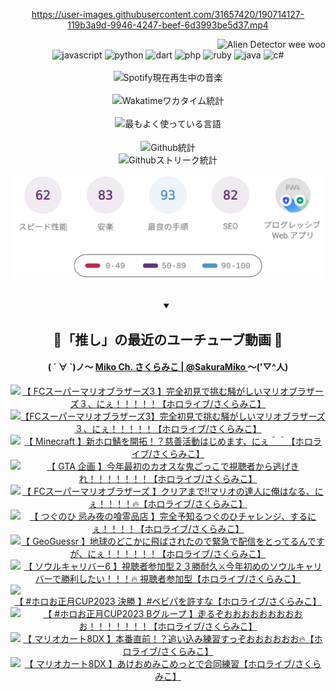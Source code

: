 <!-- START: HERO IMAGE GIF ////////// ////////// ////////// -->
<!-- <img src="@/../assets/img/gaming/ghost-of-tsushima.gif" width="100%"  alt="nellyXinwei's Hero Gif Image"/> -->
<!-- END: HERO IMAGE GIF ////////// ////////// ////////// -->

<div align="center" >  
  
<!-- START:ワンピース 第1015話「ルフィはRED ROCを使う」 -->
<https://user-images.githubusercontent.com/31657420/190714127-119b3a9d-9946-4247-beef-6d3993be5d37.mp4>
<!-- END:ワンピース 第1015話「ルフィはRED ROCを使う」 -->

<!-- START:VISITOR COUNTER -->
<div width="100%" align="right">

<img src="https://komarev.com/ghpvc/?username=nellyXinwei&label=🛸&color=grey&style=for-the-badge&labelcolor=ffffff" alt="Alien Detector wee woo"/>

</div>
<!-- END:VISITOR COUNTER -->

<!-- START: PROGRAMMING LANGUAGES -->
<!-- 色彩 Color Scheme:
#961E3A, #8A0D42, #5A0640, #4F265E, #2B355A, #3E759B, #CC4246,
#BB2649, #AD1052, #700750, #633075, #364270, #4E92C2, #FF5357
Sauce: https://www.webcreatorbox.com/inspiration/pantone-2023
-->

<img src="https://img.shields.io/badge/javascript%20-%23BB2649.svg?&style=for-the-badge&logo=javascript&logoColor=white&labelColor=961E3A" alt="javascript"/>
<img src="https://img.shields.io/badge/python%20-%23AD1052.svg?&style=for-the-badge&logo=python&logoColor=white&labelColor=8A0D42" alt="python" />
<img src="https://img.shields.io/badge/dart%20-%23700750.svg?&style=for-the-badge&logo=dart&logoColor=white&labelColor=5A0640" alt="dart"/>
<img src="https://img.shields.io/badge/php%20-%23633075.svg?&style=for-the-badge&logo=php&logoColor=white&labelColor=4F265E" alt="php"/>
<img src="https://img.shields.io/badge/ruby%20-%23364270.svg?&style=for-the-badge&logo=ruby&logoColor=white&labelColor=2B355A" alt="ruby"/>
<img src="https://img.shields.io/badge/java%20-%234E92C2.svg?&style=for-the-badge&logo=openjdk&logoColor=white&labelColor=3E759B" alt="java"/>
<img src="https://img.shields.io/badge/c%23-%23FF5357.svg?style=for-the-badge&logo=c-sharp&logoColor=white&labelColor=CC4246" alt="c#"/>  
<!-- END: PROGRAMMING LANGUAGES -->

<br>
<br>

<!-- START: MUSIC STATUS -->
  <!-- <a href="https://newojima-gsrs-20220114.vercel.app/api/now-playing?open">
    <img src="https://newojima-gsrs-20220114.vercel.app/api/now-playing" alt="Spotify現在再生中の音楽">
  </a> -->
  <img src="https://newojima-grss-20220114.vercel.app/api/spotify?border_color=transparent" alt="Spotify現在再生中の音楽" width="280px">
<!-- END: MUSIC STATUS -->

<br>
<br>

<!-- START: GITHUB STATUS -->
<!-- 色彩 Color Scheme:  #BB2649, #AD1052, #700750, #633075 -->
<img align="center" src="https://newojima-grs-20220109.vercel.app/api/wakatime?username=newojima&layout=compact&langs_count=10&locale=ja&hide_title=false&title_color=fff&hide_border=true&text_color=fff&bg_color=BB2649,BB2649,633075,633075&hide=other,css,html,bash,xml,git%20config,makefile,properties,yaml,markdown,text,json,jsx" alt="Wakatimeワカタイム統計"/>

<br>
<br>

<!-- 色彩 Color Scheme:  #633075, #364270, #4E92C2 -->
  <img align="center" src="https://newojima-grs-20220109.vercel.app/api/top-langs?username=newojima&layout=compact&text_color=fff&icon_color=fff&hide_border=true&&locale=ja&hide_title=false&title_color=fff&include_all_commits=true&card_width=445&langs_count=11&hide=c%23,powershell,shaderlab,hlsl,makefile,jupyter%20notebook,python,html,css,shell,batchfile,less,liquid,hack,scss&bg_color=4F265E,633075,4E92C2" alt="最もよく使っている言語"/>

<br>
<br>

<!-- 色彩 Color Scheme:  #4E92C2, #FF5357 -->
  <img align="center" src="https://newojima-grs-20220109.vercel.app/api?username=newojima&show_icons=true&&locale=ja&title_color=fff&text_color=fff&icon_color=fff&hide_border=true&hide_title=false&count_private=true&include_all_commits=true&card_width=495&disable_animations=true&bg_color=4E92C2,4E92C2,FF5357" alt="Github統計"/>

<br>

<img align="center" src="https://streak-stats.demolab.com?user=newojima&theme=dark&hide_border=true&locale=ja&ring=BB2649&stroke=222222&background=151515&sideLabels=BB2649&currStreakLabel=ffffff&border=BB2649&fire=FF5357&currStreakNum=ffffff&sideNums=FF5357&dates=ffffff" alt="Githubストリーク統計"/>

<br>
<br>

  <img align="center" width="500px" src="@/../assets/img/page-insights.svg" alt="Githubページの洞察"/>
  
</div>
<!-- END: GITHUB STATUS -->

<br>
<br>

<div align="center">
<details open>
  <summary>

  </summary>

  <h2 align="center">🌸「推し」の最近のユーチューブ動画 🌸</h2>
  <h4>
  ( ´ ∀ `)ノ～ 
  <a href="https://www.youtube.com/@SakuraMiko">Miko Ch. さくらみこ | @SakuraMiko
  </a>
   ～('▽^人)
  </h4>

  <!-- BEGIN YOUTUBE-CARDS -->
<a href="https://www.youtube.com/watch?v=t81SOMmgPYQ"><img src="https://ytcards.demolab.com/?id=t81SOMmgPYQ&title=%E3%80%90+FC%E3%82%B9%E3%83%BC%E3%83%91%E3%83%BC%E3%83%9E%E3%83%AA%E3%82%AA%E3%83%96%E3%83%A9%E3%82%B6%E3%83%BC%E3%82%BA3+%E3%80%91%E5%AE%8C%E5%85%A8%E5%88%9D%E8%A6%8B%E3%81%A7%E6%8C%91%E3%82%80%E9%A8%92%E3%81%8C%E3%81%97%E3%81%84%E3%83%9E%E3%83%AA%E3%82%AA%E3%83%96%E3%83%A9%E3%82%B6%E3%83%BC%E3%82%BA%EF%BC%93%E3%80%81%E3%81%AB%E3%81%87%EF%BC%81%EF%BC%81%EF%BC%81%EF%BC%81%EF%BC%81%E3%80%90%E3%83%9B%E3%83%AD%E3%83%A9%E3%82%A4%E3%83%96%2F%E3%81%95%E3%81%8F%E3%82%89%E3%81%BF%E3%81%93%E3%80%91&lang=ja&timestamp=1674408141&background_color=%230d1117&title_color=%23ffffff&stats_color=%23dedede&width=187&duration=21269" alt="【 FCスーパーマリオブラザーズ3 】完全初見で挑む騒がしいマリオブラザーズ３、にぇ！！！！！【ホロライブ/さくらみこ】" title="【 FCスーパーマリオブラザーズ3 】完全初見で挑む騒がしいマリオブラザーズ３、にぇ！！！！！【ホロライブ/さくらみこ】"></a>
<a href="https://www.youtube.com/watch?v=EiSIh-MD5l0"><img src="https://ytcards.demolab.com/?id=EiSIh-MD5l0&title=%E3%80%90FC%E3%82%B9%E3%83%BC%E3%83%91%E3%83%BC%E3%83%9E%E3%83%AA%E3%82%AA%E3%83%96%E3%83%A9%E3%82%B6%E3%83%BC%E3%82%BA3%E3%80%91%E5%AE%8C%E5%85%A8%E5%88%9D%E8%A6%8B%E3%81%A7%E6%8C%91%E3%82%80%E9%A8%92%E3%81%8C%E3%81%97%E3%81%84%E3%83%9E%E3%83%AA%E3%82%AA%E3%83%96%E3%83%A9%E3%82%B6%E3%83%BC%E3%82%BA%EF%BC%93%E3%80%81%E3%81%AB%E3%81%87%EF%BC%81%EF%BC%81%EF%BC%81%EF%BC%81%EF%BC%81%E3%80%90%E3%83%9B%E3%83%AD%E3%83%A9%E3%82%A4%E3%83%96%2F%E3%81%95%E3%81%8F%E3%82%89%E3%81%BF%E3%81%93%E3%80%91&lang=ja&timestamp=1674323613&background_color=%230d1117&title_color=%23ffffff&stats_color=%23dedede&width=187&duration=21277" alt="【FCスーパーマリオブラザーズ3】完全初見で挑む騒がしいマリオブラザーズ３、にぇ！！！！！【ホロライブ/さくらみこ】" title="【FCスーパーマリオブラザーズ3】完全初見で挑む騒がしいマリオブラザーズ３、にぇ！！！！！【ホロライブ/さくらみこ】"></a>
<a href="https://www.youtube.com/watch?v=VEc3gu9uW6E"><img src="https://ytcards.demolab.com/?id=VEc3gu9uW6E&title=%E3%80%90+Minecraft+%E3%80%91%E6%96%B0%E3%83%9B%E3%83%AD%E9%AF%96%E3%82%92%E9%96%8B%E6%8B%93%EF%BC%81%EF%BC%9F%E6%85%88%E5%96%84%E6%B4%BB%E5%8B%95%E3%81%AF%E3%81%98%E3%82%81%E3%81%BE%E3%81%99%E3%80%81%E3%81%AB%E3%81%87%EF%BC%BE%EF%BC%BE%E3%80%90%E3%83%9B%E3%83%AD%E3%83%A9%E3%82%A4%E3%83%96%2F%E3%81%95%E3%81%8F%E3%82%89%E3%81%BF%E3%81%93%E3%80%91&lang=ja&timestamp=1674145857&background_color=%230d1117&title_color=%23ffffff&stats_color=%23dedede&width=187&duration=17979" alt="【 Minecraft 】新ホロ鯖を開拓！？慈善活動はじめます、にぇ＾＾【ホロライブ/さくらみこ】" title="【 Minecraft 】新ホロ鯖を開拓！？慈善活動はじめます、にぇ＾＾【ホロライブ/さくらみこ】"></a>
<a href="https://www.youtube.com/watch?v=kpjqHbtOadQ"><img src="https://ytcards.demolab.com/?id=kpjqHbtOadQ&title=%E3%80%90+GTA+%E4%BC%81%E7%94%BB+%E3%80%91%E4%BB%8A%E5%B9%B4%E6%9C%80%E5%88%9D%E3%81%AE%E3%82%AB%E3%82%AA%E3%82%B9%E3%81%AA%E9%AC%BC%E3%81%94%E3%81%A3%E3%81%93%E3%81%A7%E8%A6%96%E8%81%B4%E8%80%85%E3%81%8B%E3%82%89%E9%80%83%E3%81%92%E3%81%8D%E3%82%8C%EF%BC%81%EF%BC%81%EF%BC%81%EF%BC%81%EF%BC%81%EF%BC%81%EF%BC%81%E3%80%90%E3%83%9B%E3%83%AD%E3%83%A9%E3%82%A4%E3%83%96%2F%E3%81%95%E3%81%8F%E3%82%89%E3%81%BF%E3%81%93%E3%80%91&lang=ja&timestamp=1674050329&background_color=%230d1117&title_color=%23ffffff&stats_color=%23dedede&width=187&duration=6051" alt="【 GTA 企画 】今年最初のカオスな鬼ごっこで視聴者から逃げきれ！！！！！！！【ホロライブ/さくらみこ】" title="【 GTA 企画 】今年最初のカオスな鬼ごっこで視聴者から逃げきれ！！！！！！！【ホロライブ/さくらみこ】"></a>
<a href="https://www.youtube.com/watch?v=fjgmSewrx6Q"><img src="https://ytcards.demolab.com/?id=fjgmSewrx6Q&title=%E3%80%90+FC%E3%82%B9%E3%83%BC%E3%83%91%E3%83%BC%E3%83%9E%E3%83%AA%E3%82%AA%E3%83%96%E3%83%A9%E3%82%B6%E3%83%BC%E3%82%BA+%E3%80%91%E3%82%AF%E3%83%AA%E3%82%A2%E3%81%BE%E3%81%A7%E2%80%BC%E3%83%9E%E3%83%AA%E3%82%AA%E3%81%AE%E9%81%94%E4%BA%BA%E3%81%AB%E4%BF%BA%E3%81%AF%E3%81%AA%E3%82%8B%E3%80%81%E3%81%AB%E3%81%87%EF%BC%81%EF%BC%81%EF%BC%81%EF%BC%81%F0%9F%94%A5%E3%80%90%E3%83%9B%E3%83%AD%E3%83%A9%E3%82%A4%E3%83%96%2F%E3%81%95%E3%81%8F%E3%82%89%E3%81%BF%E3%81%93%E3%80%91&lang=ja&timestamp=1673896483&background_color=%230d1117&title_color=%23ffffff&stats_color=%23dedede&width=187&duration=15447" alt="【 FCスーパーマリオブラザーズ 】クリアまで‼マリオの達人に俺はなる、にぇ！！！！🔥【ホロライブ/さくらみこ】" title="【 FCスーパーマリオブラザーズ 】クリアまで‼マリオの達人に俺はなる、にぇ！！！！🔥【ホロライブ/さくらみこ】"></a>
<a href="https://www.youtube.com/watch?v=7wt8_Cusk9E"><img src="https://ytcards.demolab.com/?id=7wt8_Cusk9E&title=%E3%80%90+%E3%81%A4%E3%81%90%E3%81%AE%E3%81%B2+%E5%BF%8C%E3%81%BF%E5%A4%9C%E3%81%AE%E5%96%B0%E9%9C%8A%E5%93%81%E5%BA%97+%E3%80%91%E5%AE%8C%E5%85%A8%E4%BA%88%E7%9F%A5%E3%82%8B%E3%81%A4%E3%81%90%E3%81%AE%E3%81%B2%E3%83%81%E3%83%A3%E3%83%AC%E3%83%B3%E3%82%B8%E3%80%81%E3%81%99%E3%82%8B%E3%81%AB%E3%81%87%EF%BC%81%EF%BC%81%EF%BC%81%EF%BC%81%E3%80%90%E3%83%9B%E3%83%AD%E3%83%A9%E3%82%A4%E3%83%96%2F%E3%81%95%E3%81%8F%E3%82%89%E3%81%BF%E3%81%93%E3%80%91&lang=ja&timestamp=1673704772&background_color=%230d1117&title_color=%23ffffff&stats_color=%23dedede&width=187&duration=8601" alt="【 つぐのひ 忌み夜の喰霊品店 】完全予知るつぐのひチャレンジ、するにぇ！！！！【ホロライブ/さくらみこ】" title="【 つぐのひ 忌み夜の喰霊品店 】完全予知るつぐのひチャレンジ、するにぇ！！！！【ホロライブ/さくらみこ】"></a>
<a href="https://www.youtube.com/watch?v=2EQHHbLmu4M"><img src="https://ytcards.demolab.com/?id=2EQHHbLmu4M&title=%E3%80%90+GeoGuessr+%E3%80%91%E5%9C%B0%E7%90%83%E3%81%AE%E3%81%A9%E3%81%93%E3%81%8B%E3%81%AB%E9%A3%9B%E3%81%B0%E3%81%95%E3%82%8C%E3%81%9F%E3%81%AE%E3%81%A7%E7%B7%8A%E6%80%A5%E3%81%A7%E9%85%8D%E4%BF%A1%E3%82%92%E3%81%A8%E3%81%A3%E3%81%A6%E3%82%8B%E3%82%93%E3%81%A7%E3%81%99%E3%81%8C%E3%80%81%E3%81%AB%E3%81%87%EF%BC%81%EF%BC%81%EF%BC%81%EF%BC%81%EF%BC%81%EF%BC%81%E3%80%90%E3%83%9B%E3%83%AD%E3%83%A9%E3%82%A4%E3%83%96%2F%E3%81%95%E3%81%8F%E3%82%89%E3%81%BF%E3%81%93%E3%80%91&lang=ja&timestamp=1673623363&background_color=%230d1117&title_color=%23ffffff&stats_color=%23dedede&width=187&duration=10510" alt="【 GeoGuessr 】地球のどこかに飛ばされたので緊急で配信をとってるんですが、にぇ！！！！！！【ホロライブ/さくらみこ】" title="【 GeoGuessr 】地球のどこかに飛ばされたので緊急で配信をとってるんですが、にぇ！！！！！！【ホロライブ/さくらみこ】"></a>
<a href="https://www.youtube.com/watch?v=P1tvwV6G7JM"><img src="https://ytcards.demolab.com/?id=P1tvwV6G7JM&title=%E3%80%90+%E3%82%BD%E3%82%A6%E3%83%AB%E3%82%AD%E3%83%A3%E3%83%AA%E3%83%90%E3%83%BC6+%E3%80%91%E8%A6%96%E8%81%B4%E8%80%85%E5%8F%82%E5%8A%A0%E5%9E%8B%EF%BC%92%EF%BC%93%E5%8B%9D%E8%80%90%E4%B9%85%E2%9A%94%E4%BB%8A%E5%B9%B4%E5%88%9D%E3%82%81%E3%81%AE%E3%82%BD%E3%82%A6%E3%83%AB%E3%82%AD%E3%83%A3%E3%83%AA%E3%83%90%E3%83%BC%E3%81%A7%E5%8B%9D%E5%88%A9%E3%81%97%E3%81%9F%E3%81%84%EF%BC%81%EF%BC%81%EF%BC%81%F0%9F%94%A5+%E8%A6%96%E8%81%B4%E8%80%85%E5%8F%82%E5%8A%A0%E5%9E%8B%E3%80%90%E3%83%9B%E3%83%AD%E3%83%A9%E3%82%A4%E3%83%96%2F%E3%81%95%E3%81%8F%E3%82%89%E3%81%BF%E3%81%93%E3%80%91&lang=ja&timestamp=1673544639&background_color=%230d1117&title_color=%23ffffff&stats_color=%23dedede&width=187&duration=13891" alt="【 ソウルキャリバー6 】視聴者参加型２３勝耐久⚔今年初めのソウルキャリバーで勝利したい！！！🔥 視聴者参加型【ホロライブ/さくらみこ】" title="【 ソウルキャリバー6 】視聴者参加型２３勝耐久⚔今年初めのソウルキャリバーで勝利したい！！！🔥 視聴者参加型【ホロライブ/さくらみこ】"></a>
<a href="https://www.youtube.com/watch?v=8BSR-UA-ZzQ"><img src="https://ytcards.demolab.com/?id=8BSR-UA-ZzQ&title=%E3%80%90+%23%E3%83%9B%E3%83%AD%E3%81%8A%E6%AD%A3%E6%9C%88CUP2023+%E6%B1%BA%E5%8B%9D+%E3%80%91%23%E3%83%99%E3%83%93%E3%83%91%E3%82%92%E8%A8%B1%E3%81%99%E3%81%AA%E3%80%90%E3%83%9B%E3%83%AD%E3%83%A9%E3%82%A4%E3%83%96%2F%E3%81%95%E3%81%8F%E3%82%89%E3%81%BF%E3%81%93%E3%80%91&lang=ja&timestamp=1673081825&background_color=%230d1117&title_color=%23ffffff&stats_color=%23dedede&width=187&duration=2851" alt="【 #ホロお正月CUP2023 決勝 】#ベビパを許すな【ホロライブ/さくらみこ】" title="【 #ホロお正月CUP2023 決勝 】#ベビパを許すな【ホロライブ/さくらみこ】"></a>
<a href="https://www.youtube.com/watch?v=uk6g-F43Z7A"><img src="https://ytcards.demolab.com/?id=uk6g-F43Z7A&title=%E3%80%90+%23%E3%83%9B%E3%83%AD%E3%81%8A%E6%AD%A3%E6%9C%88CUP2023+B%E3%82%B0%E3%83%AB%E3%83%BC%E3%83%97+%E3%80%91%E8%B5%B0%E3%82%8B%E3%81%9E%E3%81%8A%E3%81%8A%E3%81%8A%E3%81%8A%E3%81%8A%E3%81%8A%E3%81%8A%E3%81%8A%E3%81%8A%E3%81%8A%EF%BC%81%EF%BC%81%EF%BC%81%EF%BC%81%EF%BC%81%EF%BC%81%EF%BC%81%E3%80%90%E3%83%9B%E3%83%AD%E3%83%A9%E3%82%A4%E3%83%96%2F%E3%81%95%E3%81%8F%E3%82%89%E3%81%BF%E3%81%93%E3%80%91&lang=ja&timestamp=1673074075&background_color=%230d1117&title_color=%23ffffff&stats_color=%23dedede&width=187&duration=3139" alt="【 #ホロお正月CUP2023 Bグループ 】走るぞおおおおおおおおおお！！！！！！！【ホロライブ/さくらみこ】" title="【 #ホロお正月CUP2023 Bグループ 】走るぞおおおおおおおおおお！！！！！！！【ホロライブ/さくらみこ】"></a>
<a href="https://www.youtube.com/watch?v=bzLfwqdjTkw"><img src="https://ytcards.demolab.com/?id=bzLfwqdjTkw&title=%E3%80%90+%E3%83%9E%E3%83%AA%E3%82%AA%E3%82%AB%E3%83%BC%E3%83%888DX+%E3%80%91%E6%9C%AC%E7%95%AA%E7%9B%B4%E5%89%8D%EF%BC%81%EF%BC%9F%E8%BF%BD%E3%81%84%E8%BE%BC%E3%81%BF%E7%B7%B4%E7%BF%92%E3%81%99%E3%81%A3%E3%81%9E%E3%81%8A%E3%81%8A%E3%81%8A%E3%81%8A%E3%81%8A%E3%81%8A%F0%9F%94%A5%E3%80%90%E3%83%9B%E3%83%AD%E3%83%A9%E3%82%A4%E3%83%96%2F%E3%81%95%E3%81%8F%E3%82%89%E3%81%BF%E3%81%93%E3%80%91&lang=ja&timestamp=1673065745&background_color=%230d1117&title_color=%23ffffff&stats_color=%23dedede&width=187&duration=4401" alt="【 マリオカート8DX 】本番直前！？追い込み練習すっぞおおおおおお🔥【ホロライブ/さくらみこ】" title="【 マリオカート8DX 】本番直前！？追い込み練習すっぞおおおおおお🔥【ホロライブ/さくらみこ】"></a>
<a href="https://www.youtube.com/watch?v=0UIcSapvl9M"><img src="https://ytcards.demolab.com/?id=0UIcSapvl9M&title=%E3%80%90+%E3%83%9E%E3%83%AA%E3%82%AA%E3%82%AB%E3%83%BC%E3%83%888DX+%E3%80%91%E3%81%82%E3%81%91%E3%81%8A%E3%82%81%E3%81%BF%E3%81%93%E3%82%81%E3%81%A3%E3%81%A8%E3%81%A7%E5%90%88%E5%90%8C%E7%B7%B4%E7%BF%92%E3%80%90%E3%83%9B%E3%83%AD%E3%83%A9%E3%82%A4%E3%83%96%2F%E3%81%95%E3%81%8F%E3%82%89%E3%81%BF%E3%81%93%E3%80%91&lang=ja&timestamp=1672926576&background_color=%230d1117&title_color=%23ffffff&stats_color=%23dedede&width=187&duration=5451" alt="【 マリオカート8DX 】あけおめみこめっとで合同練習【ホロライブ/さくらみこ】" title="【 マリオカート8DX 】あけおめみこめっとで合同練習【ホロライブ/さくらみこ】"></a>
<!-- END YOUTUBE-CARDS -->

</div>
  
</details>
